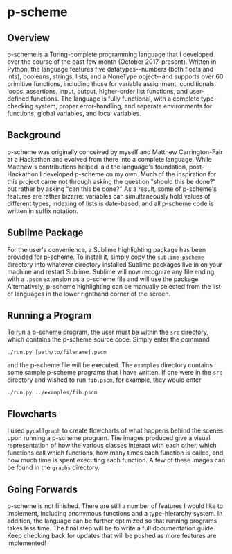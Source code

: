 # p-scheme

## Overview
p-scheme is a Turing-complete programming language that I developed over the course of the past few month (October 2017-present).  Written in Python, the language features five datatypes--numbers (both floats and ints), booleans, strings, lists, and a NoneType object--and supports over 60 primitive functions, including those for variable assignment, conditionals, loops, assertions, input, output, higher-order list functions, and user-defined functions.  The language is fully functional, with a complete type-checking system, proper error-handling, and separate environments for functions, global variables, and local variables.

## Background
p-scheme was originally conceived by myself and Matthew Carrington-Fair at a Hackathon and evolved from there into a complete language.  While Matthew's contributions helped laid the language's foundation, post-Hackathon I developed p-scheme on my own.  Much of the inspiration for this project came not through asking the question "should this be done?" but rather by asking "can this be done?"  As a result, some of p-scheme's features are rather bizarre: variables can simultaneously hold values of different types, indexing of lists is date-based, and all p-scheme code is written in suffix notation.

## Sublime Package
For the user's convenience, a Sublime highlighting package has been provided for p-scheme.  To install it, simply copy the `sublime-pscheme` directory into whatever directory installed Sublime packages live in on your machine and restart Sublime.  Sublime will now recognize any file ending with a `.pscm` extension as a p-scheme file and will use the package.  Alternatively, p-scheme highlighting can be manually selected from the list of languages in the lower righthand corner of the screen.

## Running a Program
To run a p-scheme program, the user must be within the `src` directory, which contains the p-scheme source code.  Simply enter the command 
```
./run.py [path/to/filename].pscm
```
and the p-scheme file will be executed.  The `examples` directory contains some sample p-scheme programs that I have written.  If one were in the `src` directory and wished to run `fib.pscm`, for example, they would enter
```
./run.py ../examples/fib.pscm
```

## Flowcharts
I used `pycallgraph` to create flowcharts of what happens behind the scenes upon running a p-scheme program.  The images produced give a visual representation of how the various classes interact with each other, which functions call which functions, how many times each function is called, and how much time is spent executing each function.  A few of these images can be found in the `graphs` directory.

## Going Forwards
p-scheme is not finished.  There are still a number of features I would like to implement, including anonymous functions and a type-hierarchy system.  In addition, the language can be further optimized so that running programs takes less time.  The final step will be to write a full documentation guide.  Keep checking back for updates that will be pushed as more features are implemented!
